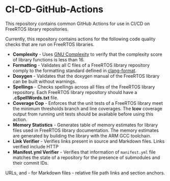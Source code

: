 # CI-CD-GitHub-Actions

This repository contains common GitHub Actions for use in CI/CD on FreeRTOS library repositories.

Currently, this repository contains actions for the following code quality checks that are run on
FreeRTOS libraries.

* **Complexity** - Uses [GNU Complexity](https://www.gnu.org/software/complexity/manual/complexity.html)
  to verify that the complexity score of library functions is less than 16.
* **Formatting** - Validates all C files of a FreeRTOS library repository comply to the formatting
  standard defined in [clang-format](formatting/.clang-format).
* **Doxygen** - Validates that the doxygen manual of the FreeRTOS library can be built without
  warnings.
* **Spellings** - Checks spellings across all files of the FreeRTOS library repository. Each
  FreeRTOS library repository should have a **.cSpellWords.txt** file.
* **Coverage Cop** - Enforces that the unit tests of a FreeRTOS library meet the minimum thresholds
  branch and line coverages. The **lcov** coverage output from running unit tests should be
  available before using this action.
* **Memory Statistics** - Generates table of memory estimates for library files used in FreeRTOS
  library documentation. The memory estimates are generated by building the library with the ARM GCC
  toolchain.
* **Link Verifier** - Verifies links present in source and Markdown files. Links verified include HTTP
* **Manifest.yml Verifier** - Verifies that information of `manifest.yml` file matches the state of a repository for the presence of submodules and their commit IDs.

URLs, and - for Markdown files - relative file path links and section anchors.